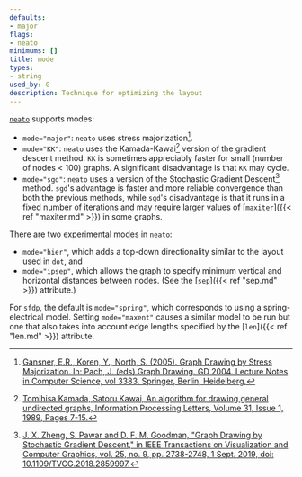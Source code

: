 ```yaml
---
defaults:
- major
flags:
- neato
minimums: []
title: mode
types:
- string
used_by: G
description: Technique for optimizing the layout
---
```


[`neato`](/docs/layouts/neato/) supports modes:

* `mode="major"`: `neato` uses stress majorization[^1].
* `mode="KK"`: `neato` uses the Kamada-Kawai[^2] version of the gradient descent method.
  `KK` is sometimes appreciably faster for small (number of nodes < 100) graphs.
  A significant disadvantage is that `KK` may cycle.
* `mode="sgd"`: `neato` uses a version of the Stochastic Gradient Descent[^3] method.
  `sgd`'s advantage is faster and more reliable convergence than both the previous methods,
  while `sgd`'s disadvantage is that it runs in a fixed number of iterations and
  may require larger values of [`maxiter`]({{< ref "maxiter.md" >}}) in some graphs.

There are two experimental modes in `neato`:

* `mode="hier"`, which adds a top-down directionality similar to the layout used in `dot`, and
* `mode="ipsep"`, which allows the graph to specify minimum vertical and horizontal distances between nodes.
(See the [`sep`]({{< ref "sep.md" >}}) attribute.)

For `sfdp`, the default is `mode="spring"`, which corresponds to using a
spring-electrical model. Setting `mode="maxent"` causes a similar model
to be run but one that also takes into account edge lengths specified by the
[`len`]({{< ref "len.md" >}}) attribute.

[^1]: [Gansner, E.R., Koren, Y., North, S. (2005). Graph Drawing by Stress Majorization. In: Pach, J. (eds) Graph Drawing. GD 2004. Lecture Notes in Computer Science, vol 3383. Springer, Berlin, Heidelberg.](/documentation/GKN04.pdf)
[^2]: [Tomihisa Kamada, Satoru Kawai, An algorithm for drawing general undirected graphs, Information Processing Letters, Volume 31, Issue 1, 1989, Pages 7-15.](https://doi.org/10.1016%2F0020-0190%2889%2990102-6)
[^3]: [J. X. Zheng, S. Pawar and D. F. M. Goodman, "Graph Drawing by Stochastic Gradient Descent," in IEEE Transactions on Visualization and Computer Graphics, vol. 25, no. 9, pp. 2738-2748, 1 Sept. 2019, doi: 10.1109/TVCG.2018.2859997.](https://ieeexplore.ieee.org/document/8419285)
